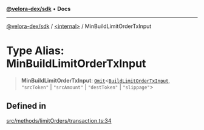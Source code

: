 [**@velora-dex/sdk**](../../README.md) • **Docs**

***

[@velora-dex/sdk](../../globals.md) / [\<internal\>](../README.md) / MinBuildLimitOrderTxInput

# Type Alias: MinBuildLimitOrderTxInput

> **MinBuildLimitOrderTxInput**: [`Omit`](Omit.md)\<[`BuildLimitOrderTxInput`](../../type-aliases/BuildLimitOrderTxInput.md), `"srcToken"` \| `"srcAmount"` \| `"destToken"` \| `"slippage"`\>

## Defined in

[src/methods/limitOrders/transaction.ts:34](https://github.com/VeloraDEX/paraswap-sdk/blob/feat/velora/src/methods/limitOrders/transaction.ts#L34)
